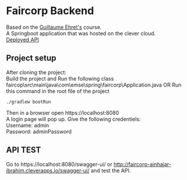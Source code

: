 # Faircorp Backend 
Based on the [Guillaume Ehret's](https://dev-mind.fr/) course.    
A Springboot application that was hosted on the clever cloud.  
[Deployed API](http://faircorp-ainhajar-ibrahim.cleverapps.io/)  
## Project setup
After cloning the project:  
Build the project and Run the following class faircop\src\main\java\com\emse\spring\faircorp\Application.java
OR
Run this command in the root file of the project
```
./gradlew bootRun
```  
Then in a browser open https://localhost:8080  
A login page will pop up. Give the following credentiels:  
Username: admin  
Password: adminPassword
## API TEST  
Go to https://localhost:8080/swagger-ui/ or http://faircorp-ainhajar-ibrahim.cleverapps.io/swagger-ui/ and test the API.

